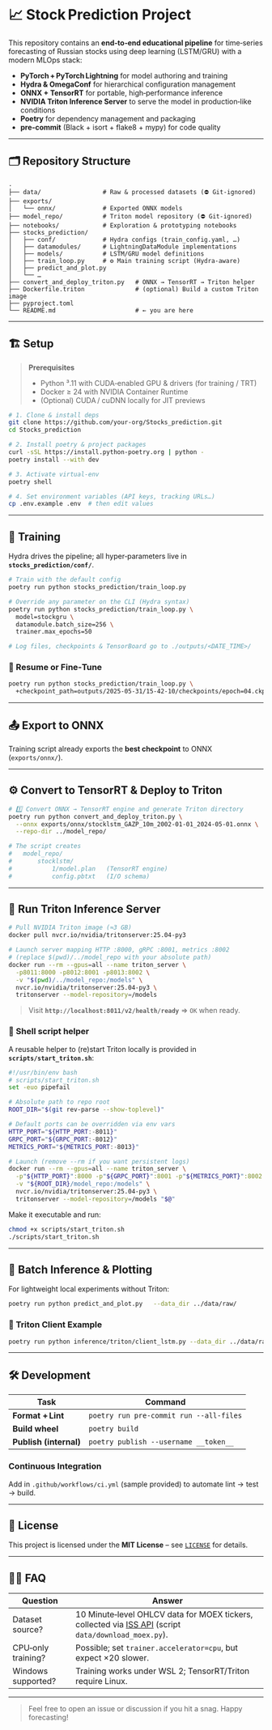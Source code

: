# 📈 Stock Prediction Project

This repository contains an **end‑to‑end educational pipeline** for time‑series
forecasting of Russian stocks using deep learning (LSTM/GRU) with a modern MLOps
stack:

- **PyTorch + PyTorch Lightning** for model authoring and training
- **Hydra & OmegaConf** for hierarchical configuration management
- **ONNX + TensorRT** for portable, high‑performance inference
- **NVIDIA Triton Inference Server** to serve the model in production‐like
  conditions
- **Poetry** for dependency management and packaging
- **pre‑commit** (Black + isort + flake8 + mypy) for code quality

---

## 🗂️ Repository Structure

```text
.
├── data/                 # Raw & processed datasets (⛔ Git‑ignored)
├── exports/
│   └── onnx/             # Exported ONNX models
├── model_repo/           # Triton model repository (⛔ Git‑ignored)
├── notebooks/            # Exploration & prototyping notebooks
├── stocks_prediction/
│   ├── conf/             # Hydra configs (train_config.yaml, …)
│   ├── datamodules/      # LightningDataModule implementations
│   ├── models/           # LSTM/GRU model definitions
│   ├── train_loop.py     # ⚙️ Main training script (Hydra‑aware)
│   ├── predict_and_plot.py
│   └── …
├── convert_and_deploy_triton.py   # ONNX → TensorRT → Triton helper
├── Dockerfile.triton              # (optional) Build a custom Triton image
├── pyproject.toml
└── README.md                      # ← you are here
```

---

## 🏗️ Setup

> **Prerequisites**
>
> - Python ³.11 with CUDA‑enabled GPU & drivers (for training / TRT)
> - Docker ≥ 24 with NVIDIA Container Runtime
> - (Optional) CUDA / cuDNN locally for JIT previews

```bash
# 1. Clone & install deps
git clone https://github.com/your‑org/Stocks_prediction.git
cd Stocks_prediction

# 2. Install poetry & project packages
curl -sSL https://install.python-poetry.org | python -
poetry install --with dev

# 3. Activate virtual‑env
poetry shell

# 4. Set environment variables (API keys, tracking URLs…)
cp .env.example .env  # then edit values
```

---

## 🚂 Training

Hydra drives the pipeline; all hyper‑parameters live in
**`stocks_prediction/conf/`**.

```bash
# Train with the default config
poetry run python stocks_prediction/train_loop.py

# Override any parameter on the CLI (Hydra syntax)
poetry run python stocks_prediction/train_loop.py \
  model=stockgru \
  datamodule.batch_size=256 \
  trainer.max_epochs=50

# Log files, checkpoints & TensorBoard go to ./outputs/<DATE_TIME>/
```

### 🔄 Resume or Fine‑Tune

```bash
poetry run python stocks_prediction/train_loop.py \
  +checkpoint_path=outputs/2025‑05‑31/15‑42‑10/checkpoints/epoch=04.ckpt
```

---

## 📤 Export to ONNX

Training script already exports the **best checkpoint** to ONNX
(`exports/onnx/`).

---

## ⚙️ Convert to TensorRT & Deploy to Triton

```bash
# 1️⃣ Convert ONNX → TensorRT engine and generate Triton directory
poetry run python convert_and_deploy_triton.py \
  --onnx exports/onnx/stocklstm_GAZP_10m_2002‑01‑01_2024‑05‑01.onnx \
  --repo-dir ../model_repo/

# The script creates
#   model_repo/
#       stocklstm/
#           1/model.plan   (TensorRT engine)
#           config.pbtxt   (I/O schema)
```

---

## 🚀 Run Triton Inference Server

```bash
# Pull NVIDIA Triton image (≈3 GB)
docker pull nvcr.io/nvidia/tritonserver:25.04-py3

# Launch server mapping HTTP :8000, gRPC :8001, metrics :8002
# (replace $(pwd)/../model_repo with your absolute path)
docker run --rm --gpus=all --name triton_server \
  -p8011:8000 -p8012:8001 -p8013:8002 \
  -v "$(pwd)/../model_repo:/models" \
  nvcr.io/nvidia/tritonserver:25.04-py3 \
  tritonserver --model-repository=/models
```

> Visit **`http://localhost:8011/v2/health/ready`** ⇒ `OK` when ready.

### 🐚 Shell script helper

A reusable helper to (re)start Triton locally is provided in
**`scripts/start_triton.sh`**:

```bash
#!/usr/bin/env bash
# scripts/start_triton.sh
set -euo pipefail

# Absolute path to repo root
ROOT_DIR="$(git rev-parse --show-toplevel)"

# Default ports can be overridden via env vars
HTTP_PORT="${HTTP_PORT:-8011}"
GRPC_PORT="${GRPC_PORT:-8012}"
METRICS_PORT="${METRICS_PORT:-8013}"

# Launch (remove --rm if you want persistent logs)
docker run --rm --gpus=all --name triton_server \
  -p"${HTTP_PORT}":8000 -p"${GRPC_PORT}":8001 -p"${METRICS_PORT}":8002 \
  -v "${ROOT_DIR}/model_repo:/models" \
  nvcr.io/nvidia/tritonserver:25.04-py3 \
  tritonserver --model-repository=/models "$@"
```

Make it executable and run:

```bash
chmod +x scripts/start_triton.sh
./scripts/start_triton.sh
```

---

## 🔮 Batch Inference & Plotting

For lightweight local experiments without Triton:

```bash
poetry run python predict_and_plot.py   --data_dir ../data/raw/
```

### 🔌 Triton Client Example

```bash
poetry run python inference/triton/client_lstm.py --data_dir ../data/raw/
```

---

## 🛠️ Development

| Task                   | Command                                 |
| ---------------------- | --------------------------------------- |
| **Format + Lint**      | `poetry run pre-commit run --all-files` |
| **Build wheel**        | `poetry build`                          |
| **Publish (internal)** | `poetry publish --username __token__`   |

### Continuous Integration

Add in `.github/workflows/ci.yml` (sample provided) to automate lint → test →
build.

---

## 📄 License

This project is licensed under the **MIT License** – see [`LICENSE`](LICENSE)
for details.

---

## 🙋‍♂️ FAQ

| Question           | Answer                                                                                                                       |
| ------------------ | ---------------------------------------------------------------------------------------------------------------------------- |
| Dataset source?    | 10 Minute‑level OHLCV data for MOEX tickers, collected via [ISS API](https://iss.moex.com) (script `data/download_moex.py`). |
| CPU‑only training? | Possible; set `trainer.accelerator=cpu`, but expect ×20 slower.                                                              |
| Windows supported? | Training works under WSL 2; TensorRT/Triton require Linux.                                                                   |

---

> Feel free to open an issue or discussion if you hit a snag. Happy forecasting!
